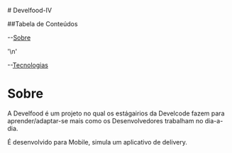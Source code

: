 <p aling="center"> # Develfood-IV </p>

<p aling="center"> ##Tabela de Conteúdos </p>

  --[Sobre](#Sobre)<p>'\n'</p>
  --[Tecnologias](#Sobre)

# Sobre

A Develfood é um projeto no qual os estágairios da Develcode fazem para aprender/adaptar-se mais como
os Desenvolvedores trabalham no dia-a-dia.

É desenvolvido para Mobile, simula um aplicativo de delivery.


